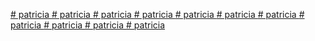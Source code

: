 [# patricia
](d:/Leaf_YearSampangPatriciaAnn/.gradle) [# patricia
](d:/Leaf_YearSampangPatriciaAnn/.idea) [# patricia
](d:/Leaf_YearSampangPatriciaAnn/app) [# patricia
](d:/Leaf_YearSampangPatriciaAnn/gradle) [# patricia
](d:/Leaf_YearSampangPatriciaAnn/.gitignore) [# patricia
](d:/Leaf_YearSampangPatriciaAnn/build.gradle.kts) [# patricia
](d:/Leaf_YearSampangPatriciaAnn/gradle.properties) [# patricia
](d:/Leaf_YearSampangPatriciaAnn/gradlew) [# patricia
](d:/Leaf_YearSampangPatriciaAnn/gradlew.bat) [# patricia
](d:/Leaf_YearSampangPatriciaAnn/local.properties) [# patricia
](d:/Leaf_YearSampangPatriciaAnn/settings.gradle.kts)